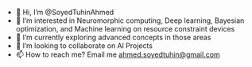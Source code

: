 - 👋 Hi, I’m @SoyedTuhinAhmed
- 👀 I’m interested in Neuromorphic computing, Deep learning, Bayesian optimization, and Machine learning on resource constraint devices
- 🌱 I’m currently exploring advanced concepts in those areas
- 💞️ I’m looking to collaborate on Al Projects
- 📫 How to reach me? Email me ahmed.soyedtuhin@gmail.com

<!---
SoyedTuhinAhmed/SoyedTuhinAhmed is a ✨ special ✨ repository because its `README.md` (this file) appears on your GitHub profile.
You can click the Preview link to take a look at your changes.
--->
